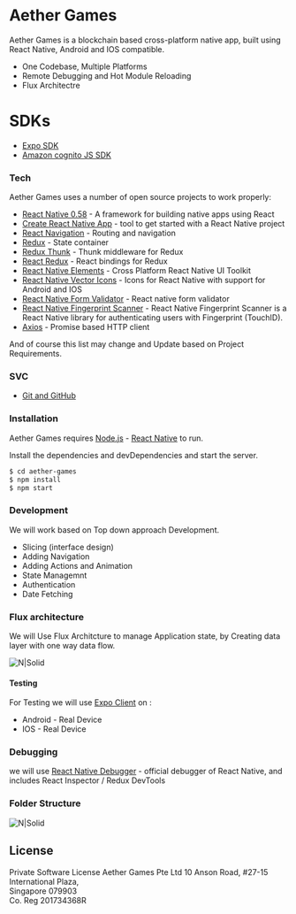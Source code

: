 # Aether Games

Aether Games is a blockchain based cross-platform native app, built using React Native, Android and IOS compatible.

  - One Codebase, Multiple Platforms
  - Remote Debugging and Hot Module Reloading
  - Flux Architectre

# SDKs

  - [Expo SDK](https://expo.io/)
  - [Amazon cognito JS SDK](https://aws.amazon.com/cognito/)

### Tech

Aether Games uses a number of open source projects to work properly:

* [React Native 0.58](https://facebook.github.io/react-native/) - A framework for building native apps using React
* [Create React Native App](https://facebook.github.io/react-native/blog/2017/03/13/introducing-create-react-native-app) - tool to get started with a React Native project
* [React Navigation](https://reactnavigation.org/) - Routing and navigation
* [Redux](https://redux.js.org/) - State container
* [Redux Thunk](https://github.com/reduxjs/redux-thunk) - Thunk middleware for Redux
* [React Redux](https://github.com/reduxjs/react-redux) - React bindings for Redux
* [React Native Elements](https://react-native-training.github.io/react-native-elements/) - Cross Platform React Native UI Toolkit
* [React Native Vector Icons](https://github.com/oblador/react-native-vector-icons) - Icons for React Native with support for Android and IOS
* [React Native Form Validator](https://www.npmjs.com/package/react-native-form-validator) - React native form validator
* [React Native Fingerprint Scanner](https://www.npmjs.com/package/react-native-fingerprint-scanner) - React Native Fingerprint Scanner is a React Native library for authenticating users with Fingerprint (TouchID).
* [Axios](https://www.npmjs.com/package/axios) - Promise based HTTP client

And of course this list may change and Update based on Project Requirements.

### SVC
* [Git and GitHub](https://github.com/)


### Installation

Aether Games requires [Node.js](https://nodejs.org/) - [React Native](https://facebook.github.io/react-native/docs/getting-started) to run.

Install the dependencies and devDependencies and start the server.

```sh
$ cd aether-games
$ npm install
$ npm start
```
### Development

We will work based on Top down approach Development.

* Slicing (interface design) 
* Adding Navigation
* Adding Actions and Animation
* State Managemnt
* Authentication
* Date Fetching

### Flux architecture
We will Use Flux Architcture to manage Application state, by Creating data layer with one way data flow.

![N|Solid](https://encrypted-tbn0.gstatic.com/images?q=tbn:ANd9GcQOOG9IUvhzjGwyNuJKLXCkHGV0YRt_9r0Juwtp0aZGsJgZxWd0)


#### Testing
For Testing we will use [Expo Client](https://expo.io/tools#client) on : 
* Android - Real Device
* IOS - Real Device


### Debugging 
we will use [React Native Debugger](https://github.com/jhen0409/react-native-debugger) - official debugger of React Native, and includes React Inspector / Redux DevTools

### Folder Structure 
![N|Solid](https://i.ibb.co/LQ6NT45/SRC.png)


License
----
Private Software License
Aether	Games	Pte	Ltd	
10	Anson	Road,	#27-15	
International	Plaza,		
Singapore	079903	
Co.	Reg	201734368R	